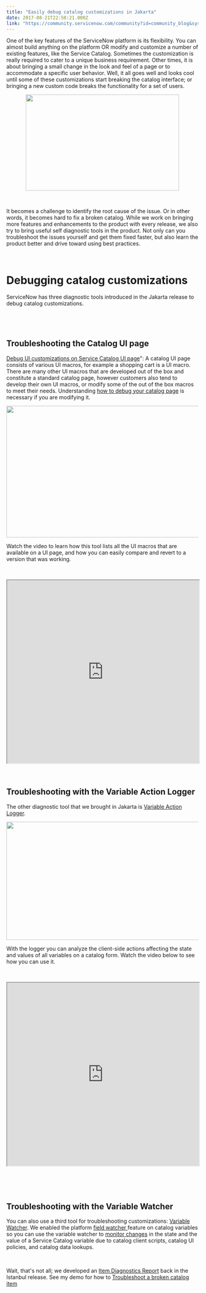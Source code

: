```yaml
---
title: "Easily debug catalog customizations in Jakarta"
date: 2017-08-21T22:50:21.000Z
link: "https://community.servicenow.com/community?id=community_blog&sys_id=ed9c2ee1dbd0dbc01dcaf3231f96198d"
---
```

<p>One of the key features of the ServiceNow platform is its flexibility. You can almost build anything on the platform OR modify and customize a number of existing features, like the Service Catalog. Sometimes the customization is really required to cater to a unique business requirement. Other times, it is about bringing a small change in the look and feel of a page or to accommodate a specific user behavior. Well, it all goes well and looks cool until some of these customizations start breaking the catalog interface; or bringing a new custom code breaks the functionality for a set of users.</p>
<p><img class="image-1 jive-image" style="height: 252px; width: 401.166px; display: block; margin-left: auto; margin-right: auto;" src="bf40ac06db9c1f048c8ef4621f9619f7.iix" width="401" height="252" /></p>
<p> </p>
<p>It becomes a challenge to identify the root cause of the issue. Or in other words, it becomes hard to fix a broken catalog. While we work on bringing more features and enhancements to the product with every release, we also try to bring useful self diagnostic tools in the product. Not only can you troubleshoot the issues yourself and get them fixed faster, but also learn the product better and drive toward using best practices.</p>
<p> </p>
<h1>Debugging catalog customizations</h1>
<p>ServiceNow has three diagnostic tools introduced in the Jakarta release to debug catalog customizations.</p>
<h2> </h2>
<h2>Troubleshooting the Catalog UI page</h2>
<p><a title="ocs.servicenow.com/bundle/jakarta-it-service-management/page/product/service-catalog-management/task/debug-ui-customization-catalog-page.html" href="https://docs.servicenow.com/bundle/jakarta-it-service-management/page/product/service-catalog-management/task/debug-ui-customization-catalog-page.html" rel="nofollow">Debug UI customizations on Service Catalog UI page</a>&#34;: A catalog UI page consists of various UI macros, for example a shopping cart is a UI macro. There are many other UI macros that are developed out of the box and constitute a standard catalog page, however customers also tend to develop their own UI macros, or modify some of the out of the box macros to meet their needs. Understanding <a title="ocs.servicenow.com/bundle/jakarta-it-service-management/page/product/service-catalog-management/task/debug-ui-customization-catalog-page.html" href="https://docs.servicenow.com/bundle/jakarta-it-service-management/page/product/service-catalog-management/task/debug-ui-customization-catalog-page.html" rel="nofollow">how to debug your catalog page</a> is necessary if you are modifying it.</p>
<p><img class="image-2 jive-image" style="margin-right: auto; margin-left: auto; width: 537px; height: 345.585px; display: block;" src="2cfd7f31db585704ed6af3231f961915.iix" width="537" height="346" /></p>
<p>Watch the video to learn how this tool lists all the UI macros that are available on a UI page, and how you can easily compare and revert to a version that was working.</p>
<p> </p>
<center>
<p><iframe id="video_tinymce_9380" style="width: 100%; height: 480px;" src="https://youtube.com/embed/8csjl8vWhfo?showinfo&#61;0"></iframe></p>
</center>
<p> </p>
<h2>Troubleshooting with the Variable Action Logger</h2>
<p>The other diagnostic tool that we brought in Jakarta is <a title="ocs.servicenow.com/bundle/jakarta-it-service-management/page/product/service-catalog-management/task/debug-actions-on-catalog-item-variables.html" href="https://docs.servicenow.com/bundle/jakarta-it-service-management/page/product/service-catalog-management/task/debug-actions-on-catalog-item-variables.html" rel="nofollow">Variable Action Logger</a>.</p>
<p><img class="image-3 jive-image" style="width: 529px; height: 310.574px; display: block; margin-left: auto; margin-right: auto;" src="20c4a906db105b04ed6af3231f96194d.iix" width="529" height="311" /></p>
<p>With the logger you can analyze the client-side actions affecting the state and values of all variables on a catalog form. Watch the video below to see how you can use it.</p>
<p> </p>
<center>
<p><iframe id="video_tinymce_9379" style="width: 100%; height: 480px;" src="https://youtube.com/embed/kq2dZQbJKs0?showinfo&#61;0"></iframe></p>
</center>
<p> </p>
<p> </p>
<h2>Troubleshooting with the Variable Watcher</h2>
<p>You can also use a third tool for troubleshooting customizations: <a title="ocs.servicenow.com/bundle/jakarta-it-service-management/page/product/service-catalog-management/task/watch-a-service-catalog-variable.html" href="https://docs.servicenow.com/bundle/jakarta-it-service-management/page/product/service-catalog-management/task/watch-a-service-catalog-variable.html" rel="nofollow">Variable Watcher</a>. We enabled the platform <a href="https://docs.servicenow.com/bundle/kingston-application-development/page/script/debugging/concept/c_FieldWatcher.html" target="_blank" rel="nofollow">field watcher </a>feature on catalog variables so you can use the variable watcher to <a title="ocs.servicenow.com/bundle/jakarta-it-service-management/page/product/service-catalog-management/task/watch-a-service-catalog-variable.html" href="https://docs.servicenow.com/bundle/kingston-it-service-management/page/product/service-catalog-management/task/debug-a-service-catalog-variable.html" target="_blank" rel="nofollow">monitor changes</a> in the state and the value of a Service Catalog variable due to catalog client scripts, catalog UI policies, and catalog data lookups.</p>
<p> </p>
<p>Wait, that&#39;s not all; we developed an <a title="ocs.servicenow.com/bundle/jakarta-it-service-management/page/product/service-catalog-management/concept/c_ItemDiagnostic.html" href="https://docs.servicenow.com/bundle/jakarta-it-service-management/page/product/service-catalog-management/concept/c_ItemDiagnostic.html" rel="nofollow">Item Diagnostics Report</a> back in the Istanbul release. See my demo for how to <a class="jive_macro jive_macro_blogpost" title="Troubleshoot a broken catalog item," href="/community?id=community_blog&sys_id=e06caaa1dbd0dbc01dcaf3231f9619b1" rel="nofollow">Troubleshoot a broken catalog item</a></p>